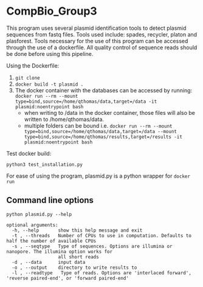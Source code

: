 # CompBio_Group3

This program uses several plasmid identification tools to detect plasmid sequences from fastq files. Tools used include: spades, recycler, platon and plasforest.
Tools necessary for the use of this program can be accessed through the use of a dockerfile. All quality control of sequence reads should be done before using this pipeline.

Using the Dockerfile:
1. `git clone` 
2. `docker build -t plasmid .`
3. The docker container with the databases can be accessed by running:
  `docker run --rm --mount type=bind,source=/home/qthomas/data,target=/data -it plasmid:noentrypoint bash`
    - when writing to /data in the docker container, those files will also be written to /home/qthomas/data.
    - multiple folders can be bound i.e. `docker run --rm --mount type=bind,source=/home/qthomas/data,target=/data --mount type=bind,source=/home/qthomas/results,target=/results -it plasmid:noentrypoint bash`

Test docker build:

  `python3 test_installation.py`

For ease of using the program, plasmid.py is a python wrapper for `docker run`

## Command line options
``` 
python plasmid.py --help

optional arguments:
  -h, --help       show this help message and exit
  -t , --threads   Number of CPUs to use in computation. Defaults to half the number of available CPUs
  -s , --seqtype   Type of sequences. Options are illumina or nanopore. The illumina option works for
                   all short reads
  -d , --data      input data
  -o , --output    directory to write results to
  -l , --readtype   Type of reads. Options are 'interlaced forward', 'reverse paired-end', or 'forward paired-end'
```
